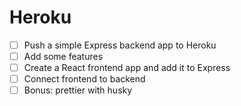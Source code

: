 Heroku
======

* [ ] Push a simple Express backend app to Heroku
* [ ] Add some features
* [ ] Create a React frontend app and add it to Express
* [ ] Connect frontend to backend
* [ ] Bonus: prettier with husky
